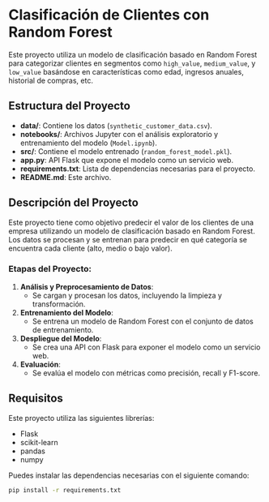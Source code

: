 # Clasificación de Clientes con Random Forest

Este proyecto utiliza un modelo de clasificación basado en Random Forest para categorizar clientes en segmentos como `high_value`, `medium_value`, y `low_value` basándose en características como edad, ingresos anuales, historial de compras, etc.

## Estructura del Proyecto

- **data/**: Contiene los datos (`synthetic_customer_data.csv`).
- **notebooks/**: Archivos Jupyter con el análisis exploratorio y entrenamiento del modelo (`Model.ipynb`).
- **src/**: Contiene el modelo entrenado (`random_forest_model.pkl`).
- **app.py**: API Flask que expone el modelo como un servicio web.
- **requirements.txt**: Lista de dependencias necesarias para el proyecto.
- **README.md**: Este archivo.

## Descripción del Proyecto

Este proyecto tiene como objetivo predecir el valor de los clientes de una empresa utilizando un modelo de clasificación basado en Random Forest. Los datos se procesan y se entrenan para predecir en qué categoría se encuentra cada cliente (alto, medio o bajo valor).

### Etapas del Proyecto:
1. **Análisis y Preprocesamiento de Datos**:
   - Se cargan y procesan los datos, incluyendo la limpieza y transformación.
2. **Entrenamiento del Modelo**:
   - Se entrena un modelo de Random Forest con el conjunto de datos de entrenamiento.
3. **Despliegue del Modelo**:
   - Se crea una API con Flask para exponer el modelo como un servicio web.
4. **Evaluación**:
   - Se evalúa el modelo con métricas como precisión, recall y F1-score.

## Requisitos

Este proyecto utiliza las siguientes librerías:
- Flask
- scikit-learn
- pandas
- numpy

Puedes instalar las dependencias necesarias con el siguiente comando:

```bash
pip install -r requirements.txt
